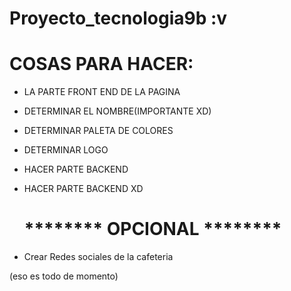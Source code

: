# Proyecto_tecnologia9b :v

# COSAS PARA HACER:
- LA PARTE FRONT END DE LA PAGINA
- DETERMINAR EL NOMBRE(IMPORTANTE XD)
- DETERMINAR PALETA DE COLORES
- DETERMINAR LOGO
- HACER PARTE BACKEND
- HACER PARTE BACKEND XD

  # ******** OPCIONAL ********
- Crear Redes sociales de la cafeteria
  
(eso es todo de momento)
